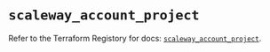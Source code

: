 # `scaleway_account_project`

Refer to the Terraform Registory for docs: [`scaleway_account_project`](https://www.terraform.io/docs/providers/scaleway/r/account_project).
